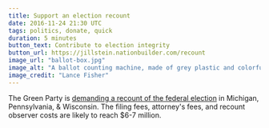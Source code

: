 ```yaml
---
title: Support an election recount
date: 2016-11-24 21:30 UTC
tags: politics, donate, quick
duration: 5 minutes
button_text: Contribute to election integrity
button_url: https://jillstein.nationbuilder.com/recount
image_url: "ballot-box.jpg"
image_alt: "A ballot counting machine, made of grey plastic and colorful buttons"
image_credit: "Lance Fisher"
---
```


The Green Party is [demanding a recount of the federal election](http://blogs.wsj.com/washwire/2016/11/23/jill-stein-seeks-recounts-in-wisconsin-michigan-pennsylvania/?mod=e2tw) in Michigan, Pennsylvania, & Wisconsin. The filing fees, attorney's fees, and recount observer costs are likely to reach $6-7 million.